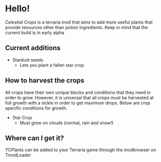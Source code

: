 # Hello! #

*Celestial Crops* is a terraria mod that aims to add more useful plants that provide resources other than potion ingredients. Keep in mind that the current build is in early alpha

## Current additions ##

* Stardust seeds
	* Lets you plant a fallen star crop

## How to harvest the crops ##

All crops have their own unique blocks and conditions that they need in order to grow. However, it is universal that all crops *must* be harvested at full growth with a sickle
in order to get maximum drops. Below are crop specific conditions for growth.
* Star Crop
	* Must grow on clouds (normal, rain and snow!)


## Where can I get it? ##

YCPlants can be added to your Terraria game through the modbrowser on TmodLoader